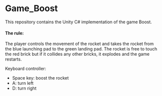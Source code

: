 # Game_Boost
This repository contains the Unity C# implementation of the game Boost. 

#### The rule: 
The player controls the movement of the rocket and takes the rocket from the blue launching pad to the green landing pad. 
The rocket is free to touch the red brick but if it collides any other bricks, it explodes and the game restarts. 

Keyboard controller: 
 * Space key: boost the rocket
 * A: turn left
 * D: turn right
